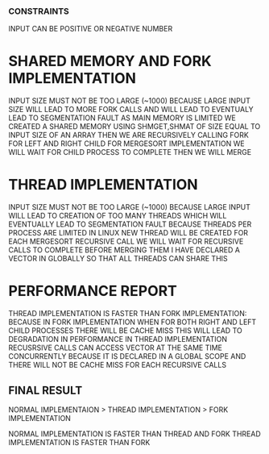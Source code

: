 ### CONSTRAINTS
INPUT CAN BE POSITIVE OR NEGATIVE NUMBER

# SHARED MEMORY AND FORK IMPLEMENTATION
INPUT SIZE MUST NOT BE TOO LARGE (~1000) BECAUSE LARGE INPUT SIZE WILL LEAD TO MORE FORK CALLS AND WILL LEAD TO EVENTUALY LEAD TO SEGMENTATION FAULT AS MAIN MEMORY IS LIMITED
WE CREATED A SHARED MEMORY USING SHMGET,SHMAT OF SIZE EQUAL TO INPUT SIZE OF AN ARRAY
THEN WE ARE RECURSIVELY CALLING FORK FOR LEFT AND RIGHT CHILD FOR MERGESORT IMPLEMENTATION
WE WILL WAIT FOR CHILD PROCESS TO COMPLETE THEN WE WILL MERGE 



# THREAD IMPLEMENTATION
INPUT SIZE MUST NOT BE TOO LARGE (~1000) BECAUSE LARGE INPUT WILL LEAD TO CREATION OF TOO MANY THREADS WHICH WILL EVENTUALLY LEAD TO SEGMENTATION FAULT BECAUSE THREADS PER PROCESS ARE LIMITED IN LINUX
NEW THREAD WILL BE CREATED FOR EACH MERGESORT RECURSIVE CALL 
WE WILL WAIT FOR RECURSIVE CALLS TO COMPLETE BEFORE MERGING THEM
I HAVE DECLARED A VECTOR IN GLOBALLY SO THAT ALL THREADS CAN SHARE THIS


# PERFORMANCE REPORT
THREAD IMPLEMENTATION IS FASTER THAN FORK IMPLEMENTATION:
    BECAUSE IN FORK IMPLEMENTATION WHEN FOR BOTH RIGHT AND LEFT CHILD PROCESSES THERE WILL BE CACHE MISS 
    THIS WILL LEAD TO DEGRADATION IN PERFORMANCE 
    IN THREAD IMPLEMENTATION RECUSRSIVE CALLS CAN ACCESS VECTOR AT THE SAME TIME CONCURRENTLY BECAUSE IT IS DECLARED IN A GLOBAL SCOPE AND THERE WILL NOT BE CACHE MISS FOR EACH RECURSIVE CALLS

## FINAL RESULT
NORMAL IMPLEMENTAION > THREAD IMPLEMENTATION > FORK IMPLEMENTATION

NORMAL IMPLEMENTATION IS FASTER THAN THREAD AND FORK 
THREAD IMPLEMENTATION IS FASTER THAN FORK